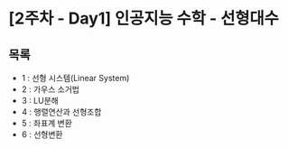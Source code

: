 # [2주차 - Day1] 인공지능 수학 - 선형대수

## 목록
- 1 : 선형 시스템(Linear System)
- 2 : 가우스 소거법
- 3 : LU분해
- 4 : 행렬연산과 선형조합
- 5 : 좌표계 변환
- 6 : 선형변환